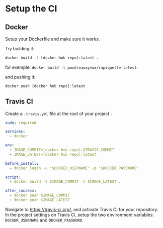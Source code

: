 # Setup the CI

## Docker

Setup your Dockerfile and make sure it works.

Try building it:

```sh
docker build -t [docker hub repo]:latest .
```

for exemple: `docker build -t poudreauxyeux/rapiquette:latest`.

and pushing it:

```sh
docker push [docker hub repo]:latest
```

## Travis CI

Create a `.travis.yml` file at the root of your project :

```yml
sudo: required

services:
  - docker

env:
  - IMAGE_COMMIT=[docker hub repo]:$TRAVIS_COMMIT
  - IMAGE_LATEST=[docker hub repo]:latest

before_install:
  - docker login -u "$DOCKER_USERNAME" -p "$DOCKER_PASSWORD"

script:
  - docker build -t $IMAGE_COMMIT -t $IMAGE_LATEST .

after_success:
  - docker push $IMAGE_COMMIT
  - docker push $IMAGE_LATEST
```

Navigate to https://travis-ci.org/, and activate Travis CI for your repository.
In the project settings on Travis CI, setup the two environment variables:
`DOCKER_USERNAME` and `DOCKER_PASSWORD`.
